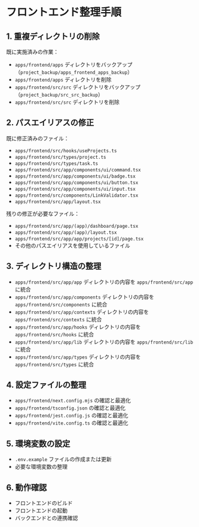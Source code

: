 # フロントエンド整理手順

## 1. 重複ディレクトリの削除

既に実施済みの作業：
- `apps/frontend/apps` ディレクトリをバックアップ（`project_backup/apps_frontend_apps_backup`）
- `apps/frontend/apps` ディレクトリを削除
- `apps/frontend/src/src` ディレクトリをバックアップ（`project_backup/src_src_backup`）
- `apps/frontend/src/src` ディレクトリを削除

## 2. パスエイリアスの修正

既に修正済みのファイル：
- `apps/frontend/src/hooks/useProjects.ts`
- `apps/frontend/src/types/project.ts`
- `apps/frontend/src/types/task.ts`
- `apps/frontend/src/app/components/ui/command.tsx`
- `apps/frontend/src/app/components/ui/badge.tsx`
- `apps/frontend/src/app/components/ui/button.tsx`
- `apps/frontend/src/app/components/ui/input.tsx`
- `apps/frontend/src/components/LinkValidator.tsx`
- `apps/frontend/src/app/layout.tsx`

残りの修正が必要なファイル：
- `apps/frontend/src/app/(app)/dashboard/page.tsx`
- `apps/frontend/src/app/(app)/layout.tsx`
- `apps/frontend/src/app/app/projects/[id]/page.tsx`
- その他のパスエイリアスを使用しているファイル

## 3. ディレクトリ構造の整理

- `apps/frontend/src/app/app` ディレクトリの内容を `apps/frontend/src/app` に統合
- `apps/frontend/src/app/components` ディレクトリの内容を `apps/frontend/src/components` に統合
- `apps/frontend/src/app/contexts` ディレクトリの内容を `apps/frontend/src/contexts` に統合
- `apps/frontend/src/app/hooks` ディレクトリの内容を `apps/frontend/src/hooks` に統合
- `apps/frontend/src/app/lib` ディレクトリの内容を `apps/frontend/src/lib` に統合
- `apps/frontend/src/app/types` ディレクトリの内容を `apps/frontend/src/types` に統合

## 4. 設定ファイルの整理

- `apps/frontend/next.config.mjs` の確認と最適化
- `apps/frontend/tsconfig.json` の確認と最適化
- `apps/frontend/jest.config.js` の確認と最適化
- `apps/frontend/vite.config.ts` の確認と最適化

## 5. 環境変数の設定

- `.env.example` ファイルの作成または更新
- 必要な環境変数の整理

## 6. 動作確認

- フロントエンドのビルド
- フロントエンドの起動
- バックエンドとの連携確認
